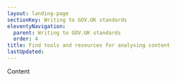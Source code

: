 ```yaml
---
layout: landing-page
sectionKey: Writing to GOV.UK standards
eleventyNavigation:
  parent: Writing to GOV.UK standards
  order: 4
title: Find tools and resources for analysing content
lastUpdated:
---
```

Content